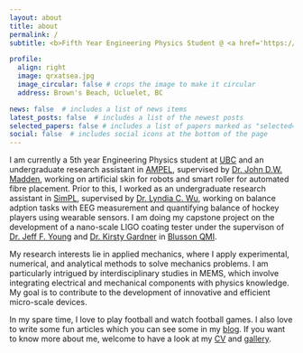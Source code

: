 ```yaml
---
layout: about
title: about
permalink: /
subtitle: <b>Fifth Year Engineering Physics Student @ <a href='https://www.engphys.ubc.ca/'>The University of British Columbia</a><br>Undergraduate Research Assistant @ <a href='https://www.ampel.ubc.ca/'>Advanced Materials and Process Engineering Laboratory</a> <br>Undergradate Teaching Assistant @ <a href='https://phas.ubc.ca/'>Department of Physics & Astronomy, UBC</a></b>

profile:
  align: right
  image: qrxatsea.jpg
  image_circular: false # crops the image to make it circular
  address: Brown's Beach, Ucluelet, BC

news: false  # includes a list of news items
latest_posts: false  # includes a list of the newest posts
selected_papers: false # includes a list of papers marked as "selected={true}"
social: false  # includes social icons at the bottom of the page
---
```


I am currently a 5th year Engineering Physics student at [UBC](https://www.engphys.ubc.ca/) and an undergraduate research assistant in [AMPEL](https://www.ampel.ubc.ca/), supervised by [Dr. John D.W. Madden](https://mm.ece.ubc.ca/john-madden/), working on artificial skin for robots and smart roller for automated fibre placement. Prior to this, I worked as an undergraduate research assistant in [SimPL](https://simpl.mech.ubc.ca/), supervised by [Dr. Lyndia C. Wu](https://mech.ubc.ca/lyndia-wu/), working on balance adption tasks with EEG measurement and quantifying balance of hockey players using wearable sensors. I am doing my capstone project on the development of a nano-scale LIGO coating tester under the supervison of [Dr. Jeff F. Young](https://qmi.ubc.ca/team-member/jeff-young/) and [Dr. Kirsty Gardner](https://www.linkedin.com/in/kirsty-gardner/?originalSubdomain=ca) in [Blusson QMI](https://qmi.ubc.ca/).


My research interests lie in applied mechanics, where I apply experimental, numerical, and analytical methods to solve mechanics problems. I am particularly intrigued by interdisciplinary studies in MEMS, which involve integrating electrical and mechanical components with physics knowledge. My goal is to contribute to the development of innovative and efficient micro-scale devices.

In my spare time, I love to play football and watch football games. I also love to write some fun articles which you can see some in my [blog](/blog/). If you want to know more about me, welcome to have a look at my [CV](/cv/) and [gallery](/gallery/).
